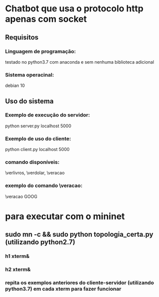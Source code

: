 # Chatbot que usa o protocolo http apenas com socket

## Requisitos

### Linguagem de programação:
testado no python3.7 com anaconda e sem nenhuma biblioteca adicional

### Sistema operacinal:
debian 10

## Uso do sistema

### Exemplo de execução do servidor:
python server.py localhost 5000

### Exemplo de uso do cliente:
python client.py localhost 5000

### comando disponíveis:
\verlivros, \verdolar, \veracao <nome>

### exemplo do comando \veracao:
\veracao GOOG

# para executar com o mininet

## sudo mn -c && sudo python topologia_certa.py (utilizando python2.7)

### h1 xterm&

### h2 xterm&

### repita os exemplos anteriores do cliente-servidor (utilizando python3.7) em cada xterm para fazer funcionar
